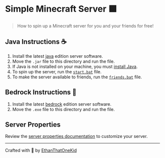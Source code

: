 # Simple Minecraft Server 🟩

> How to spin up a Minecraft server for you and your friends for free!

## Java Instructions ☕

1. Install the latest [java][java_server_download] edition server software.
1. Move the `.jar` file to this directory and run the file.
1. If Java is not installed on your machine, you must [install Java][java_download].
1. To spin up the server, run the [`start.bat`](start.bat) file.
1. To make the server available to friends, run the [`friends.bat`](friends.bat) file.

## Bedrock Instructions 🗻

1. Install the latest [bedrock][bedrock_server_download] edition server software.
1. Move the `.exe` file to this directory and run the file.

## Server Properties

Review the [server properties documentation][server_properties] to customize your server.

---

Crafted with 💎 by [EthanThatOneKid][creator_site]

[creator_site]: http://www.ethandavidson.com/
[java_download]: https://java.com/en/
[java_server_download]: https://www.minecraft.net/en-us/download/server
[bedrock_server_download]: https://www.minecraft.net/en-us/download/server/bedrock
[ngrok_setup]: https://dashboard.ngrok.com/get-started/setup
[ngrok_success_img]: media/ngrok_success.png
[server_properties]: https://minecraft.gamepedia.com/Server.properties
